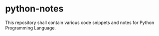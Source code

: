 # python-notes
This repository shall contain various code snippets and notes for Python Programming Language.
